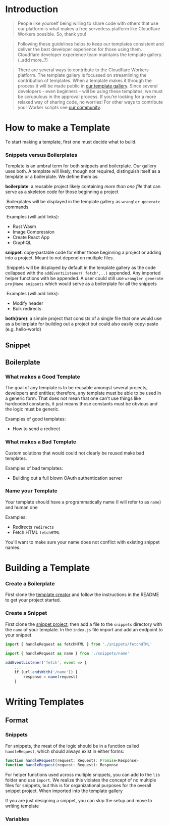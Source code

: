 # Introduction

> People like yourself being willing to share code with others that use our platform is what makes a free serverless platform like Cloudflare Workers possible. So, thank you!

> Following these guidelines helps to keep our templates consistent and deliver the best developer experience for those using them. Cloudflare developer experience team maintains the template gallery. (..add more..?)

> There are several ways to contribute to the Cloudflare Workers platform. The template gallery is focussed on streamlining the contribution of templates. When a template makes it through the process it will be made public in [our template gallery](https://workers.cloudflare.com/docs/templates/). Since several developers - even beginners - will be using these templates, we must be scrupulous in the approval process. If you’re looking for a more relaxed way of sharing code, no worries! For other ways to contribute your Worker scripts see [our community]().

# How to make a Template

To start making a template, first one must decide what to build.

### Snippets versus Boilerplates

Template is an umbral term for both snippets and boilerplate. Our gallery uses both. A template will likely, though not required, distinguish itself as a template or a boilerplate. We define them as:

**boilerplate**: a reusable project likely containing _more than one file_ that can serve as a skeleton code for those beginning a project

​ Boilerplates will be displayed in the template gallery as `wrangler generate` commands

​ Examples (will add links):

- Rust Wasm
- Image Compression
- Create React App
- GraphQL

**snippet**: copy-pastable code for either those beginning a project or adding into a project. Meant to not depend on multiple files.

​ Snippets will be displayed by default in the template gallery as the code collapsed with the `addEventListener('fetch',..)` appended. Any imported helper functions with be appended. A user could still use `wrangler generate projName snippets` which would serve as a boilerplate for all the snippets

​ Examples (will add links):

- Modify header
- Bulk redirects

**both(rare)**: a simple project that consists of a single file that one would use as a boilerplate for building out a project but could also easily copy-paste (e.g. hello-world)

## Snippet

## Boilerplate

### What makes a Good Template

The goal of any template is to be reusable amongst several projects, developers and entities; therefore, any template must be able to be used in a generic form. That does not mean that one can't use things like hardcoded constants, it just means those constants must be obvious and the logic must be generic.

Examples of good templates:

- How to send a redirect

### What makes a Bad Template

Custom solutions that would could not clearly be reused make bad templates.

Examples of bad templates:

- Building out a full blown OAuth authentication server

### Name your Template

Your template should have a programmatically name (I will refer to as `name`) and human one

Examples:

- Redirects `redirects`
- Fetch HTML `fetchHTML`

You'll want to make sure your name does not conflict with existing snippet names.

# Building a Template

### Create a Boilerplate

First clone the [template creator](https://github.com/victoriabernard92/workers-template-creator) and follow the instructions in the README to get your project started.

### Create a Snippet

First clone the [snippet project](https://github.com/victoriabernard92/workers-template-creator), then add a file to the `snippets` directory with the `name` of your template. In the `index.js` file import and add an endpoint to your snippet.

```javascript
import { handleRequest as fetchHTML } from './snippets/fetchHTML'
...
import { handleRequest as name } from './snippets/name'

addEventListener('fetch', event => {
    ...
    if (url.endsWith('/name')) {
        response = name(request)
    }
```

# Writing Templates

## Format

### Snippets

For snippets, the meat of the logic should be in a function called `handleRequest`, which should always exist in either forms:

```javascript
function handleRequest(request: Request): Promise<Response>
function handleRequest(request: Request): Response
```

For helper functions used across multiple snippets, you can add to the `lib` folder and use `import`. We realize this violates the concept of no multiple files for snippets, but this is for organizational purposes for the overall snippet project. When imported into the template gallery

If you are just designing a snippet, you can skip the setup and move to writing template

### Variables
